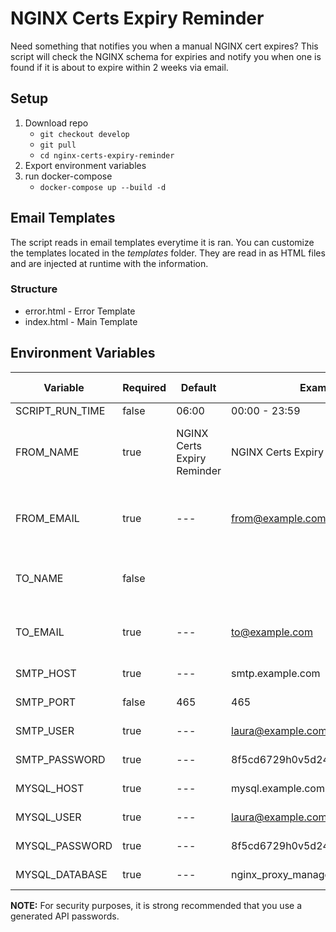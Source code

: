 # NGINX Certs Expiry Reminder

Need something that notifies you when a manual NGINX cert expires? This script will check the NGINX schema for expiries and notify you when one is found if it is about to expire within 2 weeks via email.

## Setup

1. Download repo
    - `git checkout develop`
    - `git pull`
    - `cd nginx-certs-expiry-reminder`
2. Export environment variables
3. run docker-compose
    - `docker-compose up --build -d`

## Email Templates

The script reads in email templates everytime it is ran. You can customize the templates located in the _templates_ folder. They are read in as HTML files and are injected at runtime with the information.

### Structure

-   error.html - Error Template
-   index.html - Main Template

## Environment Variables

| Variable        | Required | Default                     | Example                        | Needed by                     |
| --------------- | -------- | --------------------------- | ------------------------------ | ----------------------------- |
| SCRIPT_RUN_TIME | false    | 06:00                       | 00:00 - 23:59                  | Scheduler                     |
| FROM_NAME       | true     | NGINX Certs Expiry Reminder | NGINX Certs Expiry Reminder    | SMTP Server (send email from) |
| FROM_EMAIL      | true     | ---                         | from@example.com               | SMTP Server (send email from) |
| TO_NAME         | false    |                             |                                | SMTP Server (send email to)   |
| TO_EMAIL        | true     | ---                         | to@example.com                 | SMTP Server (send email to)   |
| SMTP_HOST       | true     | ---                         | smtp.example.com               | SMTP Server                   |
| SMTP_PORT       | false    | 465                         | 465                            | SMTP Server                   |
| SMTP_USER       | true     | ---                         | laura@example.com              | SMTP Server                   |
| SMTP_PASSWORD   | true     | ---                         | 8f5cd6729h0v5d247vc190ddcs4l2a | SMTP Server                   |
| MYSQL_HOST      | true     | ---                         | mysql.example.com              | MySQL Server                  |
| MYSQL_USER      | true     | ---                         | laura@example.com              | MySQL Server                  |
| MYSQL_PASSWORD  | true     | ---                         | 8f5cd6729h0v5d247vc190ddcs4l2a | MySQL Server                  |
| MYSQL_DATABASE  | true     | ---                         | nginx_proxy_manager            | MySQL Server                  |

**NOTE:** For security purposes, it is strong recommended that you use a generated API passwords.
